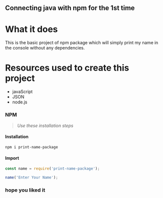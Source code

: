 ## Connecting java with npm for the 1st time

# What it does
  This is the basic project of npm package which will simply print my name in the console without any dependencies.

# Resources used to create this project
   - javaScript
   - JSON
   - node.js

### NPM

> _Use these installation steps_

#### Installation

```bash
npm i print-name-package
```

#### Import

```javascript
const name = require('print-name-package');

name('Enter Your Name');
```
### hope you liked it
